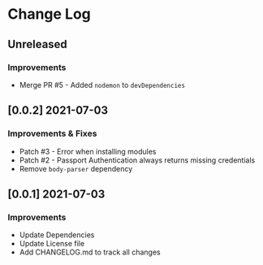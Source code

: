 # Change Log

## Unreleased
### Improvements 

- Merge PR #5 - Added `nodemon` to `devDependencies`

## [0.0.2] 2021-07-03
### Improvements & Fixes

- Patch #3 - Error when installing modules
- Patch #2 - Passport Authentication always returns missing credentials
- Remove `body-parser` dependency

## [0.0.1] 2021-07-03
### Improvements

- Update Dependencies
- Update License file
- Add CHANGELOG.md to track all changes
